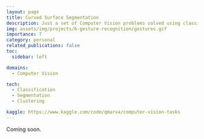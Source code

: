 ```yaml
---
layout: page
title: Curved Surface Segmentation
description: Just a set of Computer Vision problems solved using classical methods and the SAM model
img: assets/img/projects/6-gesture-recognition/gestures.gif
importance: 7
category: personal
related_publications: false
toc:
  sidebar: left

domains: 
  - Computer Vision

tech:
  - Classification
  - Segmentation
  - Clustering

kaggle: https://www.kaggle.com/code/qmarva/computer-vision-tasks
---
```


Coming soon.